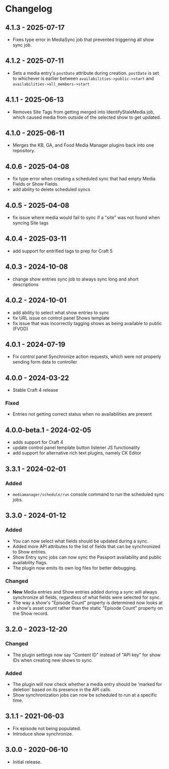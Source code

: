 # Changelog

## 4.1.3 - 2025-07-17
- Fixes type error in MediaSync job that prevented triggering all show sync job.

## 4.1.2 - 2025-07-11
- Sets a media entry's `postDate` attribute during creation. `postDate` is set to whichever is earlier between `availabilities->public->start` and `availabilities->all_members->start`

## 4.1.1 - 2025-06-13
- Removes Site Tags from getting merged into IdentifyStaleMedia job, which caused media from outside of the selected show to get updated.

## 4.1.0 - 2025-06-11
- Merges the KB, GA, and Food Media Manager plugins back into one repository. 

## 4.0.6 - 2025-04-08
- fix type error when creating a scheduled sync that had empty Media Fields or Show Fields.
- add ability to delete scheduled syncs

## 4.0.5 - 2025-04-08
- fix issue where media would fail to sync if a "site" was not found when syncing Site tags

## 4.0.4 - 2025-03-11
- add support for entrified tags to prep for Craft 5

## 4.0.3 - 2024-10-08
- change show entries sync job to always sync long and short descriptions

## 4.0.2 - 2024-10-01
- add ability to select what show entries to sync
- fix URL issue on control panel Shows template
- fix issue that was incorrectly tagging shows as being available to public (FVOD)

## 4.0.1 - 2024-07-19
- Fix control panel Synchronize action requests, which were not properly sending form data to controller

## 4.0.0 - 2024-03-22

- Stable Craft 4 release

### Fixed

- Entries not getting correct status when no availabilities are present

## 4.0.0-beta.1 - 2024-02-05

- adds support for Craft 4
- update control panel template button listener JS functionality
- add support for alternative rich text plugins, namely CK Editor

## 3.3.1 - 2024-02-01

### Added

- `mediamanager/schedule/run` console command to run the scheduled sync jobs.

## 3.3.0 - 2024-01-12

### Added

- You can now select what fields should be updated during a sync.
- Added more API attributes to the list of fields that can be synchronized to Show entries.
- Show Entry sync jobs can now sync the Passport availability and public availability flags.
- The plugin now emits its own log files for better debugging.

### Changed

- **New** Media entries and Show entries added during a sync will always synchronize all fields, regardless of what fields were selected for sync.
- The way a show's "Episode Count" property is determined now looks at a show's asset count rather than the static "Episode Count" property on the Show record.

## 3.2.0 - 2023-12-20

### Changed
- The plugin settings now say "Content ID" instead of "API key" for show IDs when creating new shows to sync.

### Added
- The plugin will now check whether a media entry should be 'marked for deletion' based on its presence in the API calls.
- Show synchronization jobs can now be scheduled to run at a specific time.

## 3.1.1 - 2021-06-03

- Fix episode not being populated.
- Introduce show synchronize.

## 3.0.0 - 2020-06-10

- Initial release.

